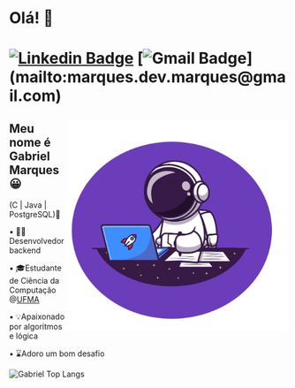 <h1> Olá! 👋 <h1>


[![Linkedin Badge](https://img.shields.io/badge/-LinkedIn-6633cc?style=flat-square&logo=Linkedin&logoColor=white&link=https://www.linkedin.com/in/gabriel-costa-marques)](https://www.linkedin.com/in/gabriel-costa-marques)
[![Gmail Badge](https://img.shields.io/badge/-contato@gabrielmarques.com-6633cc?style=flat-square&logo=Gmail&logoColor=white&link=mailto:)](mailto:marques.dev.marques@gmail.com)

<img align="right" alt="astronauta image" src="./astronauta.jpg" width="400px"/>



## Meu nome é Gabriel Marques😀

(C | Java | PostgreSQL)🚀

   ▪️ 🧑‍💻Desenvolvedor backend

   ▪️ 🎓Estudante de Ciência da Computação @[UFMA](https://portais.ufma.br/PortalUfma/)

   ▪️ 💡Apaixonado por algoritmos e lógica

   ▪️ ⌛Adoro um bom desafio


![Gabriel Top Langs](https://github-readme-stats.vercel.app/api/top-langs/?username=gabriel-marques1&hide_progress=true)


  
